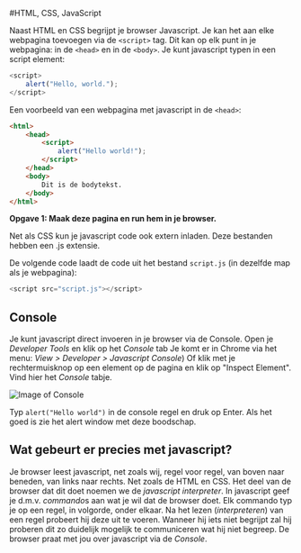 #HTML, CSS, JavaScript

Naast HTML en CSS begrijpt je browser Javascript.
Je kan het aan elke webpagina toevoegen via de `<script>` tag.
Dit kan op elk punt in je webpagina: in de `<head>` en in de `<body>`.
Je kunt javascript typen in een script element:

```javascript
<script>
    alert("Hello, world.");
</script>
```

Een voorbeeld van een webpagina met javascript in de `<head>`:

```html
<html>
    <head>
        <script>
            alert("Hello world!");
        </script>
    </head>
    <body>
        Dit is de bodytekst.
    </body>
</html>
```

**Opgave 1: Maak deze pagina en run hem in je browser.**

Net als CSS kun je javascript code ook extern inladen. Deze bestanden hebben een .js extensie. 

De volgende code laadt de code uit het bestand `script.js` (in dezelfde map als je webpagina):

```javascript
<script src="script.js"></script>
```

## Console

Je kunt javascript direct invoeren in je browser via de Console. Open je *Developer Tools* en klik op het *Console* tab 
Je komt er in Chrome via het menu: *View > Developer > Javascript Console*)
Of klik met je rechtermuisknop op een element op de pagina en klik op "Inspect Element". Vind hier het *Console* tabje.

![Image of Console](https://developers.google.com/web/tools/chrome-devtools/console/images/console-panel.png)

Typ `alert("Hello world")` in de console regel en druk op Enter. Als het goed is zie het alert window met deze boodschap.

## Wat gebeurt er precies met javascript?
Je browser leest javascript, net zoals wij, regel voor regel, van boven naar beneden, van links naar rechts. Net zoals de HTML en CSS. 
Het deel van de browser dat dit doet noemen we de *javascript interpreter*. 
In javascript geef je d.m.v. *commando*s aan wat je wil dat de browser doet. 
Elk commando typ je op een regel, in volgorde, onder elkaar.
Na het lezen (*interpreteren*) van een regel probeert hij deze uit te voeren.
Wanneer hij iets niet begrijpt zal hij proberen dit zo duidelijk mogelijk te communiceren wat hij niet begreep. 
De browser praat met jou over javascript via de *Console*.


